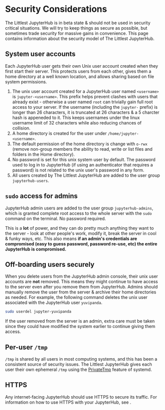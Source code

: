# Security Considerations

The Littlest JupyterHub is in beta state & should not be used in security
critical situations. We will try to keep things as secure as possible, but
sometimes trade security for massive gains in convenience. This page contains
information about the security model of The Littlest JupyterHub.

## System user accounts

Each JupyterHub user gets their own Unix user account created when they
first start their server. This protects users from each other, gives them a
home directory at a well known location, and allows sharing based on file system
permissions.

1. The unix user account created for a JupyterHub user named `<username>` is
   `jupyter-<username>`. This prefix helps prevent clashes with users that
   already exist - otherwise a user named `root` can trivially gain full root
   access to your server. If the username (including the `jupyter-` prefix)
   is longer than 26 characters, it is truncated at 26 characters & a 5 charcter
   hash is appeneded to it. This keeps usernames under the linux username limit
   of 32 characters while also reducing chances of collision.
2. A home directory is created for the user under `/home/jupyter-<username>`.
3. The default permission of the home directory is change with `o-rwx` (remove
   non-group members the ability to read, write or list files and folders in the
   Home directory).
4. No password is set for this unix system user by default. The password used
   to log in to JupyterHub (if using an authenticator that requires a password)
   is not related to the unix user's password in any form.
5. All users created by The Littlest JupyterHub are added to the user group
   `jupyterhub-users`.

## `sudo` access for admins

JupyterHub admin users are added to the user group `jupyterhub-admins`,
which is granted complete root access to the whole server with the `sudo`
command on the terminal. No password required.

This is a **lot** of power, and they can do pretty much anything they want to
the server - look at other people's work, modify it, break the server in cool &
funky ways, etc. This also means **if an admin's credentials are compromised
(easy to guess password, password re-use, etc) the entire JupyterHub is compromised.**

## Off-boarding users securely

When you delete users from the JupyterHub admin console, their unix user accounts
are **not** removed. This means they might continue to have access to the server
even after you remove them from JupyterHub. Admins should manually remove the user
from the server & archive their home directories as needed. For example, the
following command deletes the unix user associated with the JupyterHub user `yuvipanda`.

```bash
sudo userdel jupyter-yuvipanda
```

If the user removed from the server is an admin, extra care must be taken
since they could have modified the system earlier to continue giving them
access.

## Per-user `/tmp`

`/tmp` is shared by all users in most computing systems, and this has been
a consistent source of security issues. The Littlest JupyterHub gives each
user their own ephemeral `/tmp` using the [PrivateTmp](https://www.freedesktop.org/software/systemd/man/systemd.exec.html#PrivateTmp)
feature of systemd.

## HTTPS

Any internet-facing JupyterHub should use HTTPS to secure its traffic. For
information on how to use HTTPS with your JupyterHub, see [](/howto/admin/https).
